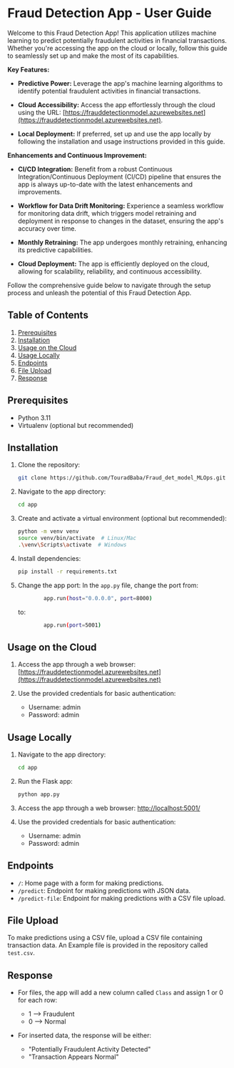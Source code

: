 # Fraud Detection App - User Guide

Welcome to this Fraud Detection App! This application utilizes machine learning to predict potentially fraudulent activities in financial transactions. Whether you're accessing the app on the cloud or locally, follow this guide to seamlessly set up and make the most of its capabilities.

**Key Features:**

- **Predictive Power:** Leverage the app's machine learning algorithms to identify potential fraudulent activities in financial transactions.

- **Cloud Accessibility:** Access the app effortlessly through the cloud using the URL: [https://frauddetectionmodel.azurewebsites.net](https://frauddetectionmodel.azurewebsites.net).

- **Local Deployment:** If preferred, set up and use the app locally by following the installation and usage instructions provided in this guide.

**Enhancements and Continuous Improvement:**

- **CI/CD Integration:** Benefit from a robust Continuous Integration/Continuous Deployment (CI/CD) pipeline that ensures the app is always up-to-date with the latest enhancements and improvements.

- **Workflow for Data Drift Monitoring:** Experience a seamless workflow for monitoring data drift, which triggers model retraining and deployment in response to changes in the dataset, ensuring the app's accuracy over time.

- **Monthly Retraining:** The app undergoes monthly retraining, enhancing its predictive capabilities.

- **Cloud Deployment:** The app is efficiently deployed on the cloud, allowing for scalability, reliability, and continuous accessibility.

Follow the comprehensive guide below to navigate through the setup process and unleash the potential of this Fraud Detection App.

## Table of Contents

1. [Prerequisites](#prerequisites)
2. [Installation](#installation)
3. [Usage on the Cloud](#usage-on-the-cloud)
4. [Usage Locally](#usage-locally)
5. [Endpoints](#endpoints)
6. [File Upload](#file-upload)
7. [Response](#response)

## Prerequisites

- Python 3.11
- Virtualenv (optional but recommended)

## Installation

1. Clone the repository:

    ```bash
    git clone https://github.com/TouradBaba/Fraud_det_model_MLOps.git
    ```

2. Navigate to the app directory:

    ```bash
    cd app
    ```

3. Create and activate a virtual environment (optional but recommended):

    ```bash
    python -m venv venv
    source venv/bin/activate  # Linux/Mac
    .\venv\Scripts\activate  # Windows
    ```

4. Install dependencies:

    ```bash
    pip install -r requirements.txt
    ```

5. Change the app port:
    In the `app.py` file, change the port from:

    ```bash
            app.run(host="0.0.0.0", port=8000)
    ```

    to:

    ```bash
            app.run(port=5001)
    ```

## Usage on the Cloud

1. Access the app through a web browser: [https://frauddetectionmodel.azurewebsites.net](https://frauddetectionmodel.azurewebsites.net)

2. Use the provided credentials for basic authentication:

    - Username: admin
    - Password: admin

## Usage Locally

1. Navigate to the app directory:

    ```bash
    cd app
    ```

2. Run the Flask app:

    ```bash
    python app.py
    ```

3. Access the app through a web browser: [http://localhost:5001/](http://localhost:5001/)

4. Use the provided credentials for basic authentication:

    - Username: admin
    - Password: admin

## Endpoints

- `/`: Home page with a form for making predictions.
- `/predict`: Endpoint for making predictions with JSON data.
- `/predict-file`: Endpoint for making predictions with a CSV file upload.

## File Upload

To make predictions using a CSV file, upload a CSV file containing transaction data. An Example file is provided in the repository called `test.csv`.

## Response

- For files, the app will add a new column called `Class` and assign 1 or 0 for each row:
  - 1 --> Fraudulent
  - 0 --> Normal

- For inserted data, the response will be either:
  - "Potentially Fraudulent Activity Detected"
  - "Transaction Appears Normal"
